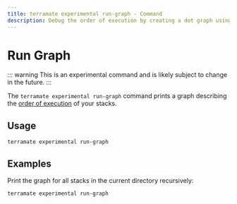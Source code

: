 ```yaml
---
title: terramate experimental run-graph - Command
description: Debug the order of execution by creating a dot graph using the `terramate experimental run-graph` command.
---
```


# Run Graph

::: warning
This is an experimental command and is likely subject to change in the future.
:::

The `terramate experimental run-graph` command prints a graph describing the [order of execution](../../../orchestration/index.md) of your stacks.

## Usage

`terramate experimental run-graph`

## Examples

Print the graph for all stacks in the current directory recursively:

```bash
terramate experimental run-graph
```

